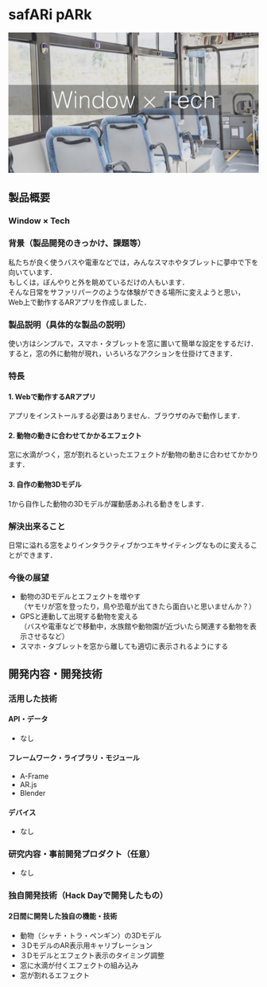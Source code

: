 # safARi pARk
[![](icon.png)](https://www.youtube.com/watch?v=9qqb6DSn8jo&feature=youtu.be)

## 製品概要
### Window × Tech

### 背景（製品開発のきっかけ、課題等）
私たちが良く使うバスや電車などでは，みんなスマホやタブレットに夢中で下を向いています．<br>
もしくは，ぼんやりと外を眺めているだけの人もいます．<br>
そんな日常をサファリパークのような体験ができる場所に変えようと思い，Web上で動作するARアプリを作成しました．

### 製品説明（具体的な製品の説明）
使い方はシンプルで，スマホ・タブレットを窓に置いて簡単な設定をするだけ．<br>
すると，窓の外に動物が現れ，いろいろなアクションを仕掛けてきます．

### 特長

#### 1. Webで動作するARアプリ
アプリをインストールする必要はありません．ブラウザのみで動作します．
#### 2. 動物の動きに合わせてかかるエフェクト
窓に水滴がつく，窓が割れるといったエフェクトが動物の動きに合わせてかかります．
#### 3. 自作の動物3Dモデル
1から自作した動物の3Dモデルが躍動感あふれる動きをします．

### 解決出来ること
日常に溢れる窓をよりインタラクティブかつエキサイティングなものに変えることができます．

### 今後の展望
* 動物の3Dモデルとエフェクトを増やす<br>
（ヤモリが窓を登ったり，鳥や恐竜が出てきたら面白いと思いませんか？）
* GPSと連動して出現する動物を変える<br>
（バスや電車などで移動中，水族館や動物園が近づいたら関連する動物を表示させるなど）
* スマホ・タブレットを窓から離しても適切に表示されるようにする

## 開発内容・開発技術
### 活用した技術

#### API・データ
* なし

#### フレームワーク・ライブラリ・モジュール
* A-Frame
* AR.js
* Blender

#### デバイス
* なし

### 研究内容・事前開発プロダクト（任意）
* なし 

### 独自開発技術（Hack Dayで開発したもの）
#### 2日間に開発した独自の機能・技術
* 動物（シャチ・トラ・ペンギン）の3Dモデル
* ３DモデルのAR表示用キャリブレーション
* ３Dモデルとエフェクト表示のタイミング調整
* 窓に水滴が付くエフェクトの組み込み
* 窓が割れるエフェクト
